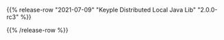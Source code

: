 {{% release-row "2021-07-09" "Keyple Distributed Local Java Lib" "2.0.0-rc3" %}} 

{{% /release-row %}}

